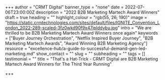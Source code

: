 +++
author = "CRMT Digital"
banner_type = "none"
date = 2022-07-06T23:00:00Z
description = "2022 B2B Marketing Martech Award Winners"
draft = true
heading = ""
highlight_colour = "rgb(55, 26, 190)"
image = "https://static.crmtechnologies.com/sites/default/files/IGNITE_Convention_London_2022-289-scaled-3fz0wkd90f9x47iplddybu.jpg"
intro = "We are thrilled to be B2B Marketing Martech Award Winners once again"
keywords = ["Buyer Journey Orchestration", "Netflix Inspired Buyer Journey", "B2B Marketing Martech Awards", "Award Winning B2B Marketing Agency"]
resource = "excellence-hub/a-guide-to-successful-demand-gen-led-marketing.md"
show_contact = ""
slug = ""
subheading = ""
tags = []
testimonial = ""
title = "That's a Hat-Trick - CRMT Digital are B2B Marketing Martech Award Winners for The Third Year Running"

+++
